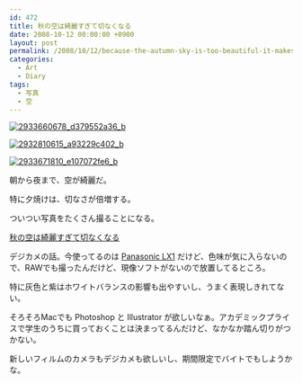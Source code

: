 ```yaml
---
id: 472
title: 秋の空は綺麗すぎて切なくなる
date: 2008-10-12 00:00:00 +0900
layout: post
permalink: /2008/10/12/because-the-autumn-sky-is-too-beautiful-it-makes-me-feel-painful/
categories:
  - Art
  - Diary
tags:
  - 写真
  - 空
---
```

[<img src="media/2933660678_d379552a36_b.jpg" alt="2933660678_d379552a36_b" class="alignleft size-large wp-image-2268" />](media/2933660678_d379552a36_b.jpg)
  
<!--more-->

[<img src="media/2932810615_a93229c402_b.jpg" alt="2932810615_a93229c402_b" class="alignnone size-large wp-image-2269" />](media/2932810615_a93229c402_b.jpg)
  
[<img src="media/2933671810_e107072fe6_b.jpg" alt="2933671810_e107072fe6_b" class="alignnone size-large wp-image-2270" />](media/2933671810_e107072fe6_b.jpg)
  
朝から夜まで、空が綺麗だ。
  
特に夕焼けは、切なさが倍増する。

ついつい写真をたくさん撮ることになる。

<a href="http://www.flickr.com/photos/monta/sets/72157627804473985/" title="秋の空は綺麗すぎて切なくなる" rel="external nofollow">秋の空は綺麗すぎて切なくなる</a>

デジカメの話。今使ってるのは [Panasonic LX1](http://www.amazon.co.jp/dp/B000ANEW2O/bookshelf07-22) だけど、色味が気に入らないので、RAWでも撮ったんだけど、現像ソフトがないので放置してるところ。
  
特に灰色と紫はホワイトバランスの影響も出やすいし、うまく表現しきれてない。
  
そろそろMacでも Photoshop と Illustrator が欲しいなぁ。アカデミックプライスで学生のうちに買っておくことは決まってるんだけど、なかなか踏ん切りがつかない。
  
新しいフィルムのカメラもデジカメも欲しいし、期間限定でバイトでもしようかな。
